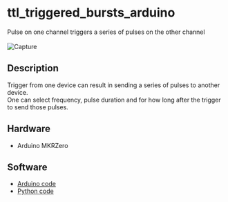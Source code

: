 # ttl_triggered_bursts_arduino
Pulse on one channel triggers a series of pulses on the other channel
<br><br>![Capture](https://user-images.githubusercontent.com/87764674/208109017-0e19b3ff-2312-4597-b0d3-085eaac7b5e4.PNG)
<br>
## Description
Trigger from one device can result in sending a series of pulses to another device.<br>
One can select frequency, pulse duration and for how long after the trigger to send those pulses.
## Hardware
- Arduino MKRZero
## Software
- [Arduino code](https://github.com/ilo21/ttl_triggered_bursts_arduino/blob/main/TTL_triggered_bursts_Arduino/TTL_triggered_bursts_Arduino.ino)
- [Python code](https://github.com/ilo21/ttl_triggered_bursts_arduino/blob/main/TTL_triggered_bursts_Python/GUI2TTL_triggered_bursts_Arduino.py)
